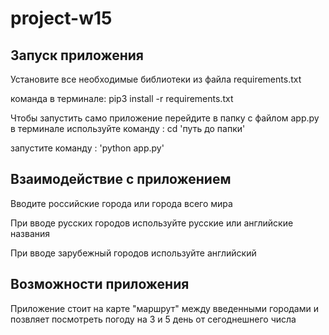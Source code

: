 # project-w15

## Запуск приложения
Установите все необходимые библиотеки из файла requirements.txt 

команда в терминале:  pip3 install -r requirements.txt

Чтобы запустить само приложение перейдите в папку с файлом app.py в терминале 
используйте команду : cd 'путь до папки'

запустите команду : 'python app.py'

## Взаимодействие с приложением

Вводите российские города или города всего мира

При вводе русских городов используйте русские или английские названия 

При вводе зарубежный городов используйте английский

## Возможности приложения 

Приложение стоит на карте "маршрут" между введенными городами и позвляет посмотреть погоду на 3 и 5 день от сегоднешнего числа
